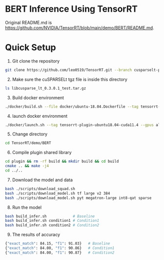 # BERT Inference Using TensorRT

Original README.md is https://github.com/NVIDIA/TensorRT/blob/main/demo/BERT/README.md.

# Quick Setup

1. Git clone the repository

```bash
git clone https://github.com/leo0519/TensorRT.git --branch cusparselt-plugin && cd TensorRT
```

2. Make sure the cuSPARSELt tgz file is inside this directory

```bash
ls libcusparse_lt_0.3.0.1_test.tar.gz
```

3. Build docker environment

```bash
./docker/build.sh --file docker/ubuntu-18.04.Dockerfile --tag tensorrt-plugin-ubuntu18.04-cuda11.4
```

4. launch docker environment

```bash
./docker/launch.sh --tag tensorrt-plugin-ubuntu18.04-cuda11.4 --gpus all
```

5. Change directory

```bash
cd TensorRT/demo/BERT
```

6. Compile plugin shared library

```bash
cd plugin && rm -rf build && mkdir build && cd build
cmake .. && make -j4
cd ../..
```

7. Download the model and data

```bash
bash ./scripts/download_squad.sh
bash ./scripts/download_model.sh tf large v2 384
bash ./scripts/download_model.sh pyt megatron-large int8-qat sparse
```

8. Run the model

```bash
bash build_infer.sh            # Baseline
bash build_infer.sh condition1 # Condition1
bash build_infer.sh condition2 # Condition2
```

9. The results of accuracy

```bash
{"exact_match": 84.15, "f1": 91.03}   # Baseline
{"exact_match": 84.00, "f1": 90.86}   # Condition1
{"exact_match": 84.00, "f1": 90.87}   # Condition2
```
